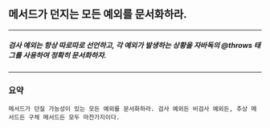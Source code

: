 
## 메서드가 던지는 모든 예외를 문서화하라.

---

##### 검사 예외는 항상 따로따로 선언하고, 각 예외가 발생하는 상황을 자바독의 @throws 태그를 사용하여 정확히 문서화하자.

---

### 요약

`
메서드가 던질 가능성이 있는 모든 예외를 문서화하라. 검사 예외든 비검사 예외든,
 추상 메서드든 구체 메서드든 모두 마찬가지이다.
`